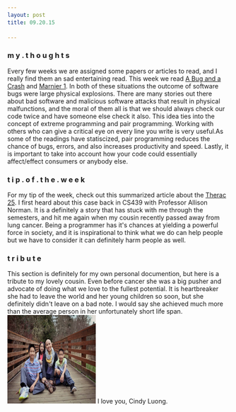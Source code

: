 ```yaml
---
layout: post
title: 09.20.15

---
```

<h3>m y . t h o u g h t s</h3>
Every few weeks we are assigned some papers or articles to read, and I really find them an sad  entertaining read. This week we read <a href="http://www.around.com/ariane.html">A Bug and a Crash</a> and <a href="http://webcache.googleusercontent.com/search?q=cache:ZBWTovsmUrMJ:nssdc.gsfc.nasa.gov/nmc/spacecraftDisplay.do%3Fid%3DMARIN1+&cd=1&hl=en&ct=clnk&gl=us">Marnier 1</a>. In both of these situations the outcome of software bugs were large physical explosions. There are many stories out there about bad software and malicious software attacks that result in physical malfunctions, and the moral of them all is that we should always check our code twice and have someone else check it also. This idea ties into the concept of extreme programming and pair programming. Working with others who can give a critical eye on every line you write is very useful.As some of the readings have statiscized, pair programming reduces the chance of bugs, errors, and also increases productivity and speed. Lastly, it is important to take into account how your code could essentially affect/effect consumers or anybody else. 


<h3>t i p . o f . t h e . w e e k</h3>
For my tip of the week, check out this summarized article about the <a href="http://computingcases.org/case_materials/therac/case_history/Case%20History.html">Therac 25</a>. I first heard about this case back in CS439 with Professor Allison Norman. It is a definitely a story that has stuck with me through the semesters, and hit me again when my cousin recently passed away from lung cancer. Being a programmer has it's chances at yielding a powerful force in society, and it is inspirational to think what we do can help people but we have to consider it can definitely harm people as well.

<h3>t r i b u t e</h3>
This section is definitely for my own personal documention, but here is a tribute to my lovely cousin. Even before cancer she was a big pusher and advocate of doing what we love to the fullest potential. It is heartbreaker she had to leave the world and her young children so soon, but she definitely didn't leave on a bad note. I would say she achieved much more than the average person in her unfortunately short life span.

<img src="https://raw.githubusercontent.com/hearthanah/hanahsblog/gh-pages/images/chau01.jpg" alt="Cindy Luong 11.25.72 ~ 09.08.15" height="200" width="200">
I love you, Cindy Luong.  

